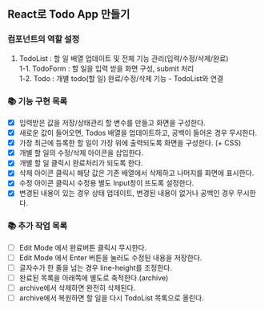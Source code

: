 ## React로 Todo App 만들기

### 컴포넌트의 역할 설정

1. TodoList : 할 일 배열 업데이트 및 전체 기능 관리(입력/수정/삭제/완료)  
   1-1. TodoForm : 할 일을 입력 받을 화면 구성, submit 처리  
   1-2. Todo : 개별 todo(할 일) 완료/수정/삭제 기능 - TodoList와 연결

### 📚 기능 구현 목록

- [x] 입력받은 값을 저장/상태관리 할 변수를 만들고 화면을 구성한다.
- [x] 새로운 값이 들어오면, Todos 배열을 업데이트하고, 공백이 들어온 경우 무시한다.
- [x] 가장 최근에 등록한 할 일이 가장 위에 출력되도록 화면을 구성한다. (+ CSS)
- [x] 개별 할 일의 수정/삭제 아이콘을 삽입한다.
- [x] 개별 할 일 클릭시 완료처리가 되도록 한다.
- [x] 삭제 아이콘 클릭시 해당 값은 기존 배열에서 삭제하고 나머지를 화면에 표시한다.
- [x] 수정 아이콘 클릭시 수정용 별도 Input창이 뜨도록 설정한다.
- [x] 변경된 내용이 있는 경우 상태 업데이트, 변경된 내용이 없거나 공백인 경우 무시한다.

### 📚 추가 작업 목록

- [ ] Edit Mode 에서 완료버튼 클릭시 무시한다.
- [ ] Edit Mode 에서 Enter 버튼을 눌러도 수정된 내용을 저장한다.
- [ ] 글자수가 한 줄을 넘는 경우 line-height를 조정한다.
- [ ] 완료된 목록을 아래쪽에 별도로 축적한다.(archive)
- [ ] archive에서 삭제하면 완전히 삭제된다.
- [ ] archive에서 복원하면 할 일을 다시 TodoList 목록으로 올린다.
